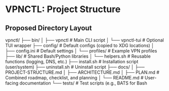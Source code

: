 # VPNCTL: Project Structure

## Proposed Directory Layout
vpnctl/
├── bin/
│   ├── vpnctl          # Main CLI script
│   └── vpnctl-tui      # Optional TUI wrapper
├── config/             # Default configs (copied to XDG locations)
│   ├── config.ini      # Default settings
│   └── profiles/       # Example VPN profiles
├── lib/                # Shared Bash/Python libraries
│   └── helpers.sh      # Reusable functions (logging, DNS, etc.)
├── install.sh          # Installation script (user/system)
├── uninstall.sh        # Uninstall script
├── docs/
│   ├── PROJECT-STRUCTURE.md
│   ├── ARCHITECTURE.md
│   ├── PLAN.md         # Combined roadmap, checklist, and planning
│   └── README.md       # User-facing documentation
└── tests/              # Test scripts (e.g., BATS for Bash

